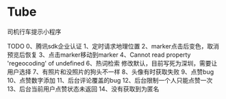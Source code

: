 # Tube
司机行车提示小程序


TODO
0、腾讯sdk企业认证
1、定时请求地理位置
2、marker点击后变色，取消预览后恢复
3、点击marker移动到marker
4、Cannot read property 'regeocoding' of undefined
6、热词检索 修改默认，目前写死为深圳，需要让用户选择
7、有照片和没照片的狗头不一样
8、头像有时获取失败
9、点赞bug
10、点赞数字添加
11、后台评论覆盖的bug
12、后台限制一个人只能点赞一次
13、后台当前用户点赞状态未返回
14、没有获取到为匿名